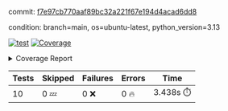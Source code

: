 commit: [f7e97cb770aaf89bc32a221f67e194d4acad6dd8](https://github.com/rcmdnk/hydra-utils/tree/f7e97cb770aaf89bc32a221f67e194d4acad6dd8)

condition: branch=main, os=ubuntu-latest, python_version=3.13

[![test](https://github.com/rcmdnk/hydra-utils/actions/workflows/test.yml/badge.svg)](https://github.com/rcmdnk/hydra-utils/actions/runs/16898513433)
<a href="https://github.com/rcmdnk/hydra-utils/blob/f7e97cb770aaf89bc32a221f67e194d4acad6dd8/README.md"><img alt="Coverage" src="https://img.shields.io/badge/Coverage-72%25-yellow.svg" /></a><details><summary>Coverage Report </summary><table><tr><th>File</th><th>Stmts</th><th>Miss</th><th>Cover</th><th>Missing</th></tr><tbody><tr><td colspan="5"><b>src/hydra_utils</b></td></tr><tr><td>&nbsp; &nbsp;<a href="https://github.com/rcmdnk/hydra-utils/blob/f7e97cb770aaf89bc32a221f67e194d4acad6dd8/src/hydra_utils/__init__.py">\_\_init\_\_.py</a></td><td>8</td><td>2</td><td>75%</td><td><a href="https://github.com/rcmdnk/hydra-utils/blob/f7e97cb770aaf89bc32a221f67e194d4acad6dd8/src/hydra_utils/__init__.py#L11-L12">11&ndash;12</a></td></tr><tr><td>&nbsp; &nbsp;<a href="https://github.com/rcmdnk/hydra-utils/blob/f7e97cb770aaf89bc32a221f67e194d4acad6dd8/src/hydra_utils/utils.py">utils.py</a></td><td>182</td><td>53</td><td>71%</td><td><a href="https://github.com/rcmdnk/hydra-utils/blob/f7e97cb770aaf89bc32a221f67e194d4acad6dd8/src/hydra_utils/utils.py#L20-L25">20&ndash;25</a>, <a href="https://github.com/rcmdnk/hydra-utils/blob/f7e97cb770aaf89bc32a221f67e194d4acad6dd8/src/hydra_utils/utils.py#L76-L78">76&ndash;78</a>, <a href="https://github.com/rcmdnk/hydra-utils/blob/f7e97cb770aaf89bc32a221f67e194d4acad6dd8/src/hydra_utils/utils.py#L84-L85">84&ndash;85</a>, <a href="https://github.com/rcmdnk/hydra-utils/blob/f7e97cb770aaf89bc32a221f67e194d4acad6dd8/src/hydra_utils/utils.py#L107">107</a>, <a href="https://github.com/rcmdnk/hydra-utils/blob/f7e97cb770aaf89bc32a221f67e194d4acad6dd8/src/hydra_utils/utils.py#L109">109</a>, <a href="https://github.com/rcmdnk/hydra-utils/blob/f7e97cb770aaf89bc32a221f67e194d4acad6dd8/src/hydra_utils/utils.py#L133">133</a>, <a href="https://github.com/rcmdnk/hydra-utils/blob/f7e97cb770aaf89bc32a221f67e194d4acad6dd8/src/hydra_utils/utils.py#L136-L137">136&ndash;137</a>, <a href="https://github.com/rcmdnk/hydra-utils/blob/f7e97cb770aaf89bc32a221f67e194d4acad6dd8/src/hydra_utils/utils.py#L154-L157">154&ndash;157</a>, <a href="https://github.com/rcmdnk/hydra-utils/blob/f7e97cb770aaf89bc32a221f67e194d4acad6dd8/src/hydra_utils/utils.py#L159-L160">159&ndash;160</a>, <a href="https://github.com/rcmdnk/hydra-utils/blob/f7e97cb770aaf89bc32a221f67e194d4acad6dd8/src/hydra_utils/utils.py#L175-L177">175&ndash;177</a>, <a href="https://github.com/rcmdnk/hydra-utils/blob/f7e97cb770aaf89bc32a221f67e194d4acad6dd8/src/hydra_utils/utils.py#L182-L184">182&ndash;184</a>, <a href="https://github.com/rcmdnk/hydra-utils/blob/f7e97cb770aaf89bc32a221f67e194d4acad6dd8/src/hydra_utils/utils.py#L197-L200">197&ndash;200</a>, <a href="https://github.com/rcmdnk/hydra-utils/blob/f7e97cb770aaf89bc32a221f67e194d4acad6dd8/src/hydra_utils/utils.py#L211-L214">211&ndash;214</a>, <a href="https://github.com/rcmdnk/hydra-utils/blob/f7e97cb770aaf89bc32a221f67e194d4acad6dd8/src/hydra_utils/utils.py#L216">216</a>, <a href="https://github.com/rcmdnk/hydra-utils/blob/f7e97cb770aaf89bc32a221f67e194d4acad6dd8/src/hydra_utils/utils.py#L241-L253">241&ndash;253</a>, <a href="https://github.com/rcmdnk/hydra-utils/blob/f7e97cb770aaf89bc32a221f67e194d4acad6dd8/src/hydra_utils/utils.py#L272">272</a>, <a href="https://github.com/rcmdnk/hydra-utils/blob/f7e97cb770aaf89bc32a221f67e194d4acad6dd8/src/hydra_utils/utils.py#L279">279</a>, <a href="https://github.com/rcmdnk/hydra-utils/blob/f7e97cb770aaf89bc32a221f67e194d4acad6dd8/src/hydra_utils/utils.py#L304">304</a>, <a href="https://github.com/rcmdnk/hydra-utils/blob/f7e97cb770aaf89bc32a221f67e194d4acad6dd8/src/hydra_utils/utils.py#L307-L310">307&ndash;310</a>, <a href="https://github.com/rcmdnk/hydra-utils/blob/f7e97cb770aaf89bc32a221f67e194d4acad6dd8/src/hydra_utils/utils.py#L314">314</a></td></tr><tr><td><b>TOTAL</b></td><td><b>198</b></td><td><b>55</b></td><td><b>72%</b></td><td>&nbsp;</td></tr></tbody></table></details>

| Tests | Skipped | Failures | Errors | Time |
| ----- | ------- | -------- | -------- | ------------------ |
| 10 | 0 :zzz: | 0 :x: | 0 :fire: | 3.438s :stopwatch: |

